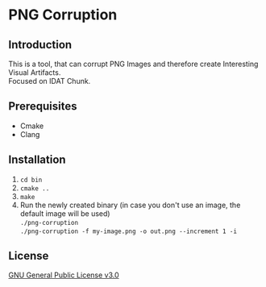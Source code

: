 # PNG Corruption

## Introduction

This is a tool, that can corrupt PNG Images and therefore create Interesting Visual Artifacts.  
Focused on IDAT Chunk.

## Prerequisites

- Cmake
- Clang

## Installation

1. `cd bin`
2. `cmake ..`
3. `make`
4. Run the newly created binary (in case you don't use an image, the default image will be used)  
`./png-corruption`  
`./png-corruption -f my-image.png -o out.png --increment 1 -i`

## License

[GNU General Public License v3.0](./LICENSE)

